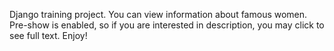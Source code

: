 Django training project. You can view information about famous women. Pre-show is enabled, so if you are interested in description, you may click to see full text. Enjoy!
